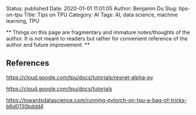 Status: published
Date: 2020-01-01 11:01:05
Author: Benjamin Du
Slug: tips-on-tpu
Title: Tips on TPU
Category: AI
Tags: AI, data science, machine learning, TPU

**
Things on this page are fragmentary and immature notes/thoughts of the author.
It is not meant to readers but rather for convenient reference of the author and future improvement.
**

## References

https://cloud.google.com/tpu/docs/tutorials/resnet-alpha-py

https://cloud.google.com/tpu/docs/tutorials

https://towardsdatascience.com/running-pytorch-on-tpu-a-bag-of-tricks-b6d0130bddd4